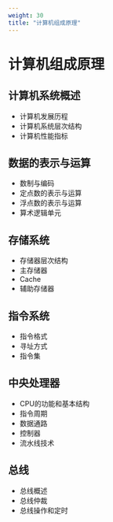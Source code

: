 ```yaml
---
weight: 30
title: "计算机组成原理"
---
```


# 计算机组成原理

## 计算机系统概述
- 计算机发展历程
- 计算机系统层次结构
- 计算机性能指标

## 数据的表示与运算
- 数制与编码
- 定点数的表示与运算
- 浮点数的表示与运算
- 算术逻辑单元

## 存储系统
- 存储器层次结构
- 主存储器
- Cache
- 辅助存储器

## 指令系统
- 指令格式
- 寻址方式
- 指令集

## 中央处理器
- CPU的功能和基本结构
- 指令周期
- 数据通路
- 控制器
- 流水线技术

## 总线
- 总线概述
- 总线仲裁
- 总线操作和定时
